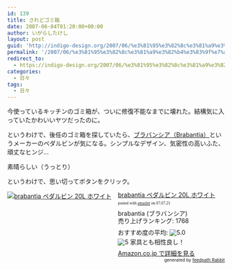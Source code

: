 ```yaml
---
id: 139
title: されどゴミ箱
date: 2007-06-04T01:20:00+00:00
author: いがらしたけし
layout: post
guid: 'http://indigo-design.org/2007/06/%e3%81%95%e3%82%8c%e3%81%a9%e3%82%b4%e3%83%9f%e7%ae%b1/'
permalink: '/2007/06/%e3%81%95%e3%82%8c%e3%81%a9%e3%82%b4%e3%83%9f%e7%ae%b1/'
redirect_to:
  - https://indigo-design.org/2007/06/%e3%81%95%e3%82%8c%e3%81%a9%e3%82%b4%e3%83%9f%e7%ae%b1/
categories:
  - 日々
tags:
  - 日々
---
```

<p>今使っているキッチンのゴミ箱が、ついに修復不能なまでに壊れた。結構気に入っていたかわいいヤツだったのに。</p><p>というわけで、後任のゴミ箱を探していたら、<a href="http://www.brabantia.com/">ブラバンシア（Brabantia）</a>というメーカーのペダルビンが気になる。シンプルなデザイン、気密性の高いふた、頑丈なヒンジ…</p><p>素晴らしい（うっとり）</p><p>というわけで、思い切ってボタンをクリック。</p><div class="amazlet-box" style="margin-bottom:0px"><div class="amazlet-image" style="float:left"><a href="http://www.amazon.co.jp/exec/obidos/ASIN/B0002ZLCVE/kamiigusajiko-22/ref=nosim/" name="amazletlink" target="_blank"><img src="http://ec1.images-amazon.com/images/I/01P8D1K49NL.jpg" alt="brabantia ペダルビン 20L ホワイト" style="border: none" /></a></div><div class="amazlet-info" style="float:left;margin-left:15px;line-height:120%"><div class="amazlet-name" style="margin-bottom:10px;line-height:120%"><a href="http://www.amazon.co.jp/exec/obidos/ASIN/B0002ZLCVE/kamiigusajiko-22/ref=nosim/" name="amazletlink" target="_blank">brabantia ペダルビン 20L ホワイト</a><div class="amazlet-powered-date" style="font-size:7pt;margin-top:5px;font-family:verdana;line-height:120%">posted with <a href="http://www.amazlet.com/browse/ASIN/B0002ZLCVE/kamiigusajiko-22" title="brabantia ペダルビン 20L ホワイト" target="_blank">amazlet</a> on 07.07.21</div></div><div class="amazlet-detail">brabantia (ブラバンシア) <br />売り上げランキング: 1768<br /></div><div class="amazlet-review" style="margin-top:10px;margin-bottom:10px"><div class="amazlet-review-average" style="margin-bottom:5px">おすすめ度の平均: <img src="http://images-jp.amazon.com/images/G/09/x-locale/common/customer-reviews/stars-5-0.gif" alt="5.0" /></div><img src="http://images-jp.amazon.com/images/G/09/x-locale/common/customer-reviews/stars-5-0.gif" alt="5" /> 家具とも相性良し！<br /></div><div class="amazlet-link" style="margin-top: 5px"><a href="http://www.amazon.co.jp/exec/obidos/ASIN/B0002ZLCVE/kamiigusajiko-22/ref=nosim/" name="amazletlink" target="_blank">Amazon.co.jp で詳細を見る</a></div></div><div class="amazlet-footer" style="clear: left"></div></div><!--feedpath info start--><div style="text-align: right;font-size: 10px">&nbsp;&nbsp;<span>generated by <a href="http://feedpath.jp" title="feedpath Rabbit" target="_blank">feedpath Rabbit</a></span></div><!--feedpath info end-->